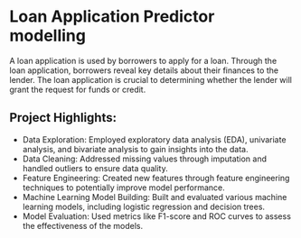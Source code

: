 # Loan Application Predictor modelling
A loan application is used by borrowers to apply for a loan. Through the loan application, borrowers reveal key details about their finances to the lender. The loan application is crucial to determining whether the lender will grant the request for funds or credit.

## Project Highlights:
* Data Exploration: Employed exploratory data analysis (EDA), univariate analysis, and bivariate analysis to gain insights into the data.
* Data Cleaning: Addressed missing values through imputation and handled outliers to ensure data quality.
* Feature Engineering: Created new features through feature engineering techniques to potentially improve model performance.
* Machine Learning Model Building: Built and evaluated various machine learning models, including logistic regression and decision trees.
* Model Evaluation: Used metrics like F1-score and ROC curves to assess the effectiveness of the models.

